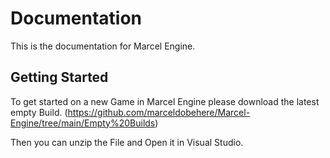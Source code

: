# Documentation
This is the documentation for Marcel Engine.

## Getting Started
To get started on a new Game in Marcel Engine please download the latest empty Build. (https://github.com/marceldobehere/Marcel-Engine/tree/main/Empty%20Builds)

Then you can unzip the File and Open it in Visual Studio.
